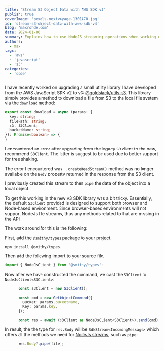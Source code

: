 ```yaml
---
title: 'Stream S3 Object Data with AWS SDK v3'
publish: true
coverImage: 'pexels-nextvoyage-1301470.jpg'
id: 'stream-s3-object-data-with-aws-sdk-v4'
blog: 'maxrohde.com'
date: 2024-01-06
summary: Explains how to use NodeJS streaming operations when working with S3 objects in the new AWS SDK v3.
authors:
  - max
tags:
  - 'aws'
  - 'javascript'
  - 's3'
categories:
  - 'code'
---
```



I have recently worked on upgrading a small utility library I have developed from the AWS JavaScript SDK v2 to v3: [@goldstack/utils-s3](https://github.com/goldstack/goldstack/tree/change-s3-template-to-use-aws-sdk-v3/workspaces/templates-lib/packages/utils-s3). This library simply provides a method to download a file from S3 to the local file system via the `download` method:

```typescript
export const download = async (params: {
  key: string;
  filePath: string;
  s3: S3Client;
  bucketName: string;
}): Promise<boolean> => {
}
```

I encountered an error after upgrading from the legacy `S3` client to the new, recommend `S3Client`. The latter is suggest to be used due to better support for tree shaking.

The error I encountered was ` .createReadStream()` method was no longer available on the `Body` property returned in the response from the S3 client.

I previously created this stream to then `pipe` the data of the object into a local object.

To get this working in the new v3 SDK library was a bit tricky. Essentially, the default `S3Client` provided is designed to support both browser and Node-based environment. Since browser-based environments will not support NodeJs file streams, thus any methods related to that are missing in the API.

The work around for this is the following:

First, add the [`@smithy/types`](https://www.npmjs.com/package/@smithy/types) package to your project.

```
npm install @smithy/types
```

Then add the following import to your source file.

```typescript
import { NodeJsClient } from '@smithy/types';
```

Now after we have constructed the command, we cast the `S3Client` to `NodeJsClient<S3Client>`:

```typescript
      const s3Client = new S3Client();
      
      const cmd = new GetObjectCommand({
        Bucket: params.bucketName,
        Key: params.key,
      });

      const res = await (s3Client as NodeJsClient<S3Client>).send(cmd);
```

In result, the the type for `res.Body` will be `SdkStream<IncomingMessage>` which offers all the methods we need for [NodeJs streams](https://nodejs.org/api/stream.html), such as `pipe`:

```typescript
      res.Body?.pipe(file);
```

